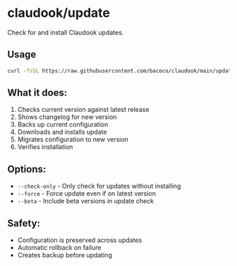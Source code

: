# claudook/update

Check for and install Claudook updates.

## Usage
```bash
curl -fsSL https://raw.githubusercontent.com/bacoco/claudook/main/update.sh | bash
```

## What it does:
1. Checks current version against latest release
2. Shows changelog for new version
3. Backs up current configuration
4. Downloads and installs update
5. Migrates configuration to new version
6. Verifies installation

## Options:
- `--check-only` - Only check for updates without installing
- `--force` - Force update even if on latest version
- `--beta` - Include beta versions in update check

## Safety:
- Configuration is preserved across updates
- Automatic rollback on failure
- Creates backup before updating